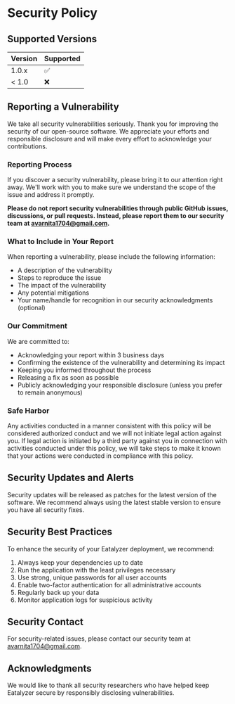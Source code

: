 # Security Policy

## Supported Versions

| Version | Supported          |
| ------- | ------------------ |
| 1.0.x   | :white_check_mark: |
| < 1.0   | :x:                |

## Reporting a Vulnerability

We take all security vulnerabilities seriously. Thank you for improving the security of our open-source software. We appreciate your efforts and responsible disclosure and will make every effort to acknowledge your contributions.

### Reporting Process

If you discover a security vulnerability, please bring it to our attention right away. We'll work with you to make sure we understand the scope of the issue and address it promptly.

**Please do not report security vulnerabilities through public GitHub issues, discussions, or pull requests. Instead, please report them to our security team at [avarnita1704@gmail.com](mailto:avarnita1704@gmail.com).**

### What to Include in Your Report

When reporting a vulnerability, please include the following information:

- A description of the vulnerability
- Steps to reproduce the issue
- The impact of the vulnerability
- Any potential mitigations
- Your name/handle for recognition in our security acknowledgments (optional)

### Our Commitment

We are committed to:

- Acknowledging your report within 3 business days
- Confirming the existence of the vulnerability and determining its impact
- Keeping you informed throughout the process
- Releasing a fix as soon as possible
- Publicly acknowledging your responsible disclosure (unless you prefer to remain anonymous)

### Safe Harbor

Any activities conducted in a manner consistent with this policy will be considered authorized conduct and we will not initiate legal action against you. If legal action is initiated by a third party against you in connection with activities conducted under this policy, we will take steps to make it known that your actions were conducted in compliance with this policy.

## Security Updates and Alerts

Security updates will be released as patches for the latest version of the software. We recommend always using the latest stable version to ensure you have all security fixes.

## Security Best Practices

To enhance the security of your Eatalyzer deployment, we recommend:

1. Always keep your dependencies up to date
2. Run the application with the least privileges necessary
3. Use strong, unique passwords for all user accounts
4. Enable two-factor authentication for all administrative accounts
5. Regularly back up your data
6. Monitor application logs for suspicious activity

## Security Contact

For security-related issues, please contact our security team at [avarnita1704@gmail.com](mailto:avarnita1704@gmail.com).

## Acknowledgments

We would like to thank all security researchers who have helped keep Eatalyzer secure by responsibly disclosing vulnerabilities.
